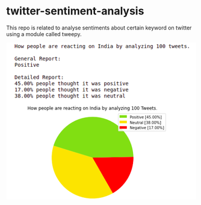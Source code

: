 # twitter-sentiment-analysis
This repo is related to analyse sentiments about certain keyword on twitter using a module called tweepy. 

![Alt text](/screenshot.png?raw=true "Optional Title")
